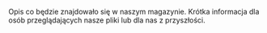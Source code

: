 Opis co będzie znajdowało się  w naszym magazynie. Krótka informacja dla osób przeglądających nasze pliki lub dla nas z przyszłości.
